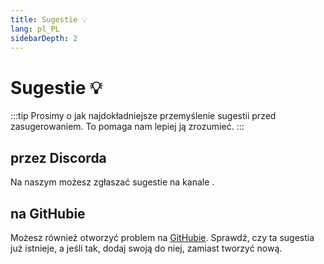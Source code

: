```yaml
---
title: Sugestie 💡
lang: pl_PL
sidebarDepth: 2
---
```


# Sugestie :bulb:
:::tip
Prosimy o jak najdokładniejsze przemyślenie sugestii przed zasugerowaniem. To pomaga nam lepiej ją zrozumieć.
:::

## przez Discorda
Na naszym <discord/> możesz zgłaszać sugestie na kanale <discord-channel channel="suggestions"/>.

## na GitHubie
Możesz również otworzyć problem na [GitHubie][github.issues]. Sprawdź, czy ta sugestia już istnieje, a jeśli tak, dodaj swoją do niej, zamiast tworzyć nową.

<!-- ==START_FOOTER== Do NOT edit anything below this line! Any edits will be removed as content is auto generated! -->
[lssm.status]: https://status.lss-manager.de/
[lssm.discord]: https://discord.gg/RcTNjpB
[lssm.userscript]: https://v4.lss-manager.de/lssm-v4.user.js
[lssm.donations]: https://donate.lss-manager.de/
[docs]: https://docs.lss-manager.de/
[docs.home]: /pl_PL/
[docs.apps]: /pl_PL/apps.md
[docs.appstore]: /pl_PL/appstore.md
[docs.bugs]: /pl_PL/bugs.md
[docs.error_report]: /pl_PL/error_report.md
[docs.faq]: /pl_PL/faq.md
[docs.metadata]: /pl_PL/metadata.md
[docs.other]: /pl_PL/other.md
[docs.settings]: /pl_PL/settings.md
[docs.suggestions]: /pl_PL/suggestions.md
[docs.support]: /pl_PL/support.md
[games.self]: https://operatorratunkowy.pl
[tampermonkey]: https://tampermonkey.net/
[github]: https://github.com/LSS-Manager/LSSM-V.4
[github.issues]: https://github.com/LSS-Manager/LSSM-V.4/issues
[github.issues.open]: https://github.com/LSS-Manager/LSSM-V.4/issues?q=is%3Aissue+is%3Aopen+label%3Abug